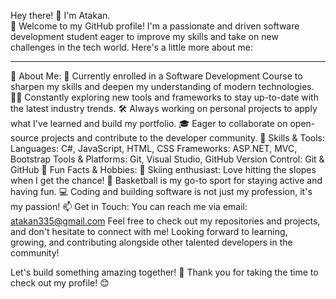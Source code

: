 Hey there! 👋 I'm Atakan. <br>
🌟 Welcome to my GitHub profile! I'm a passionate and driven software development student eager to improve my skills and take on new challenges in the tech world. Here's a little more about me: <hr>

🚀 About Me:
🌱 Currently enrolled in a Software Development Course to sharpen my skills and deepen my understanding of modern technologies.
👨‍💻 Constantly exploring new tools and frameworks to stay up-to-date with the latest industry trends.
🛠️ Always working on personal projects to apply what I've learned and build my portfolio.
🎓 Eager to collaborate on open-source projects and contribute to the developer community.
💼 Skills & Tools:
Languages: C#, JavaScript, HTML, CSS
Frameworks: ASP.NET, MVC, Bootstrap
Tools & Platforms: Git, Visual Studio, GitHub
Version Control: Git & GitHub
🎯 Fun Facts & Hobbies:
🎿 Skiing enthusiast: Love hitting the slopes when I get the chance!
🏀 Basketball is my go-to sport for staying active and having fun.
💻 Coding and building software is not just my profession, it's my passion!
📫 Get in Touch:
You can reach me via email: atakan335@gmail.com
Feel free to check out my repositories and projects, and don't hesitate to connect with me!
Looking forward to learning, growing, and contributing alongside other talented developers in the community!

Let's build something amazing together! 🚀
Thank you for taking the time to check out my profile! 😊
